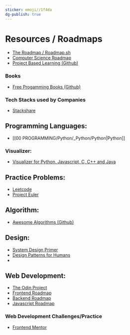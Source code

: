 ```yaml
---
sticker: emoji//1f4da
dg-publish: true
---
```

# Resources / Roadmaps
- [The Roadmap / Roadmap.sh](https://github.com/roadmapsh/next.roadmap.sh)
- [Computer Science Roadmap](https://roadmap.sh/computer-science)
- [Project Based Learning (Github)](https://github.com/practical-tutorials/project-based-learning)

### Books
- [Free Progamming Books (Github)](https://github.com/EbookFoundation/free-programming-books)
### Tech Stacks used by Companies
- [Stackshare](https://stackshare.io/stacks)

## Programming Languages:
- [[00 PROGRAMMING/Python/_Python/Python\|Python]]
### Visualizer:
- [Visualizer for Python, Javascript, C, C++ and Java](https://pythontutor.com/visualize.html#mode=edit)

## Practice Problems:
- [Leetcode](https://leetcode.com/problemset/algorithms/?sorting=W3sic29ydE9yZGVyIjoiQVNDRU5ESU5HIiwib3JkZXJCeSI6IkRJRkZJQ1VMVFkifV0%3D)
- [Project Euler](https://projecteuler.net/archives)


## Algorithm:
- [Awesome Algorithms (Github)](https://github.com/tayllan/awesome-algorithms#websites)
## Design:
- [System Design Primer](https://github.com/donnemartin/system-design-primer)
- [Design Patterns for Humans](https://github.com/kamranahmedse/design-patterns-for-humans)
- 
## Web Development:
- [The Odin Project](https://theodinproject.com)
- [Frontend Roadmap](https://roadmap.sh/frontend)
- [Backend Roadmap](https://roadmap.sh/backend)
- [Javascript Roadmap](https://roadmap.sh/javascript)
### Web Development Challenges/Practice
- [Frontend Mentor](https://www.frontendmentor.io/)





